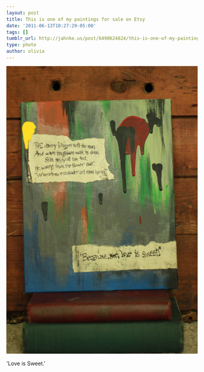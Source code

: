 ```yaml
---
layout: post
title: This is one of my paintings for sale on Etsy
date: '2011-06-13T10:27:29-05:00'
tags: []
tumblr_url: http://jahnke.us/post/6490624824/this-is-one-of-my-paintings-for-sale-on-etsy
type: photo
author: olivia
---
```


![](/media/tumblr_lmqlpufC7D1qga9s2o1_1280.jpg)

'Love is Sweet.'
